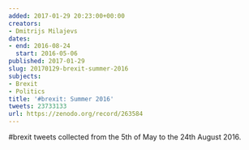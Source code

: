 ```yaml
---
added: 2017-01-29 20:23:00+00:00
creators:
- Dmitrijs Milajevs
dates:
- end: 2016-08-24
  start: 2016-05-06
published: 2017-01-29
slug: 20170129-brexit-summer-2016
subjects:
- Brexit
- Politics
title: '#brexit: Summer 2016'
tweets: 23733133
url: https://zenodo.org/record/263584
---
```


#brexit tweets collected from the 5th of May to the 24th August 2016.
